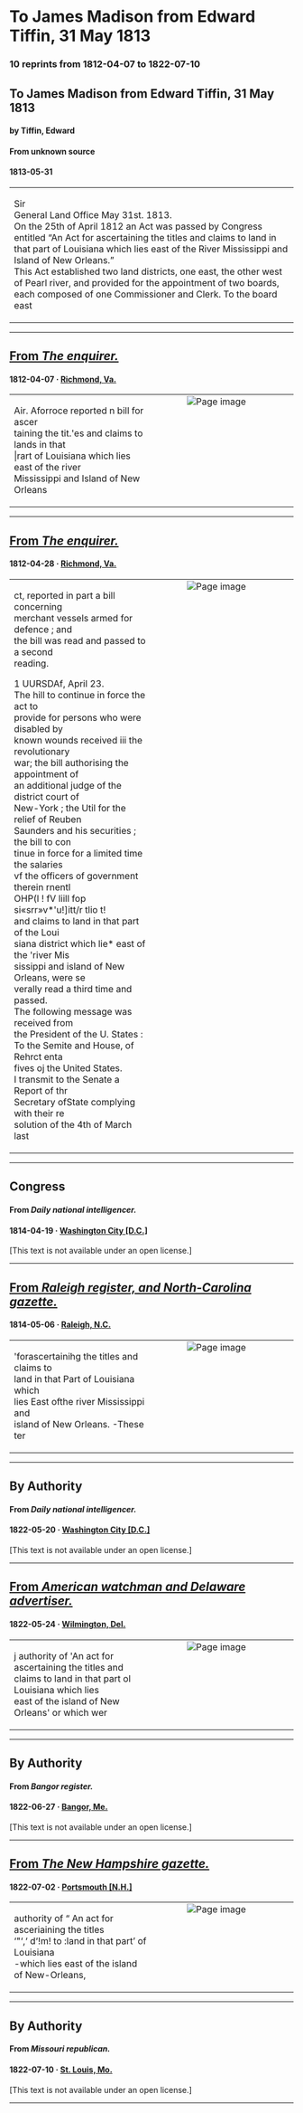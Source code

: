 
# To James Madison from Edward Tiffin, 31 May 1813

### 10 reprints from 1812-04-07 to 1822-07-10

## To James Madison from Edward Tiffin, 31 May 1813

#### by Tiffin, Edward

#### From unknown source

#### 1813-05-31

<table style="width: 100%;"><tr><td style="width: 50%">

Sir  
General Land Office May 31st. 1813.  
On the 25th of April 1812 an Act was passed by Congress entitled “An Act for ascertaining the titles and claims to land in that part of Louisiana which lies east of the River Mississippi and Island of New Orleans.”  
This Act established two land districts, one east, the other west of Pearl river, and provided for the appointment of two boards, each composed of one Commissioner and Clerk. To the board east
</td></tr></table>

---

## [From _The enquirer._](https://www.loc.gov/resource/sn84024736/1812-04-07/ed-1/?sp=2)

#### 1812-04-07 &middot; [Richmond, Va.](http://dbpedia.org/resource/Richmond%2C_Virginia)

<table style="width: 100%;"><tr><td style="width: 50%">

  
Air. Aforroce reported n bill for ascer­  
taining the tit.&#x27;es and claims to lands in that  
|rart of Louisiana which lies east of the river  
Mississippi and Island of New Orleans
</td><td style="width: 50%; max-height: 75%; margin: auto; display: block;">
<img alt="Page image" src="https://tile.loc.gov/image-services/iiif/service:ndnp:vi:batch_vi_loons_ver01:data:sn84024736:00414183852:1812040701:0408/pct:60.21863998517695,38.17243920412675,17.58384287567167,2.2230410218619503/!600,600/0/default.jpg"/>
</td>
</tr></table>

---

## [From _The enquirer._](https://www.loc.gov/resource/sn84024736/1812-04-28/ed-1/?sp=3)

#### 1812-04-28 &middot; [Richmond, Va.](http://dbpedia.org/resource/Richmond%2C_Virginia)

<table style="width: 100%;"><tr><td style="width: 50%">

ct, reported in part a bill concerning  
merchant vessels armed for defence ; and  
the bill was read and passed to a second  
reading.  
  
1 UURSDAf, April 23.  
The hill to continue in force the act to  
provide for persons who were disabled by  
known wounds received iii the revolutionary  
war; the bill authorising the appointment of  
an additional judge of the district court of  
New-York ; the Util for the relief of Reuben  
Saunders and his securities ; the bill to con­  
tinue in force for a limited time the salaries  
vf the officers of government therein rnentl­  
OHP(l ! fV liill fop si«srr»v*&#x27;u!]itt/r tlio t!  
and claims to land in that part of the Loui­  
siana district which lie* east of the &#x27;river Mis­  
sissippi and island of New Orleans, were se­  
verally read a third time and passed.  
The following message was received from  
the President of the U. States :  
To the Semite and House, of Rehrct enta­  
fives oj the United States.  
I transmit to the Senate a Report of thr  
Secretary ofState complying with their re­  
solution of the 4th of March last
</td><td style="width: 50%; max-height: 75%; margin: auto; display: block;">
<img alt="Page image" src="https://tile.loc.gov/image-services/iiif/service:ndnp:vi:batch_vi_loons_ver01:data:sn84024736:00414183852:1812042801:0433/pct:5.294759825327511,55.72285469457706,17.631004366812228,14.359162688211532/!600,600/0/default.jpg"/>
</td>
</tr></table>

---

## Congress

#### From _Daily national intelligencer._

#### 1814-04-19 &middot; [Washington City [D.C.]](http://dbpedia.org/resource/Washington%2C_D.C.)

[This text is not available under an open license.]

---

## [From _Raleigh register, and North-Carolina gazette._](https://newspapers.digitalnc.org/lccn/sn92073048/1814-05-06/ed-1/seq-4/)

#### 1814-05-06 &middot; [Raleigh, N.C.](http://dbpedia.org/resource/Raleigh%2C_North_Carolina)

<table style="width: 100%;"><tr><td style="width: 50%">

  
&#x27;forascertainihg the titles and claims to  
land in that Part of Louisiana which  
lies East ofthe river Mississippi and  
island of New Orleans. -These ter
</td><td style="width: 50%; max-height: 75%; margin: auto; display: block;">
<img alt="Page image" src="https://newspapers.digitalnc.org/images/iiif/batch_ncu_RalRegNCWA21n_ver01%2Fdata%2F1814050601%2F0072.jp2/pct:45.44844928751048,51.61290322580645,17.921207041072925,2.8790585268466953/!600,600/0/default.jpg"/>
</td>
</tr></table>

---

## By Authority

#### From _Daily national intelligencer._

#### 1822-05-20 &middot; [Washington City [D.C.]](http://dbpedia.org/resource/Washington%2C_D.C.)

[This text is not available under an open license.]

---

## [From _American watchman and Delaware advertiser._](https://www.loc.gov/resource/sn82014894/1822-05-24/ed-1/?sp=2)

#### 1822-05-24 &middot; [Wilmington, Del.](http://dbpedia.org/resource/Wilmington%2C_Delaware)

<table style="width: 100%;"><tr><td style="width: 50%">

  
j authority of &#x27;An act for ascertaining the titles and  
claims to land in that part ol Louisiana which lies  
east of the island of New Orleans&#x27; or which wer
</td><td style="width: 50%; max-height: 75%; margin: auto; display: block;">
<img alt="Page image" src="https://tile.loc.gov/image-services/iiif/service:ndnp:deu:batch_deu_kedavra_ver01:data:sn82014894:00271741194:1822052401:0176/pct:51.64399092970522,77.46077032810271,22.47732426303855,2.0684736091298146/!600,600/0/default.jpg"/>
</td>
</tr></table>

---

## By Authority

#### From _Bangor register._

#### 1822-06-27 &middot; [Bangor, Me.](http://dbpedia.org/resource/Bangor%2C_Maine)

[This text is not available under an open license.]

---

## [From _The New Hampshire gazette._](https://www.loc.gov/resource/sn83025588/1822-07-02/ed-1/?sp=1)

#### 1822-07-02 &middot; [Portsmouth [N.H.]](http://dbpedia.org/resource/Portsmouth%2C_New_Hampshire)

<table style="width: 100%;"><tr><td style="width: 50%">

  
authority of “ An act for asceriaining the titles  
‘&quot;‘,‘ d‘!m! to :land in that part’ of Louisiana  
-which lies east of the island of New-Orleans,
</td><td style="width: 50%; max-height: 75%; margin: auto; display: block;">
<img alt="Page image" src="https://tile.loc.gov/image-services/iiif/service:ndnp:nhd:batch_nhd_avalon_ver02:data:sn83025588:00517010844:1822070201:0521/pct:6.429006703229738,93.18792640066157,17.62644728823888,1.8709944180277032/!600,600/0/default.jpg"/>
</td>
</tr></table>

---

## By Authority

#### From _Missouri republican._

#### 1822-07-10 &middot; [St. Louis, Mo.](http://dbpedia.org/resource/St._Louis)

[This text is not available under an open license.]

---

